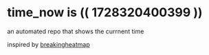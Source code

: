 # time_now is (( 1728320400399 ))

an automated repo that shows the currnent time

inspired by [breakingheatmap](https://github.com/breakingheatmap/breakingheatmap)